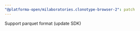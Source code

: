 ```yaml
---
"@platforma-open/milaboratories.clonotype-browser-2": patch
---
```


Support parquet format (update SDK)
